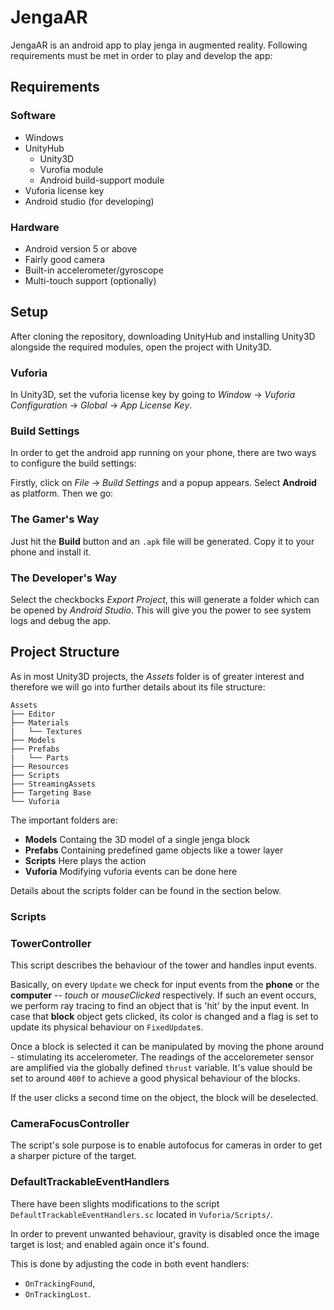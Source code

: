 # JengaAR

JengaAR is an android app to play jenga in augmented reality.
Following requirements must be met in order to play and develop the app:


## Requirements

### Software

- Windows
- UnityHub
    - Unity3D
    - Vurofia module
    - Android build-support module
- Vuforia license key
- Android studio (for developing)


### Hardware

- Android version 5 or above
- Fairly good camera
- Built-in accelerometer/gyroscope
- Multi-touch support (optionally)


## Setup

After cloning the repository, downloading UnityHub and installing Unity3D alongside the required modules, open the project with Unity3D.


### Vuforia

In Unity3D, set the vuforia license key by going to *Window* → *Vuforia Configuration* → *Global* → *App License Key*.


### Build Settings

In order to get the android app running on your phone, there are two ways to configure the build settings:

Firstly, click on *File* → *Build Settings* and a popup appears. Select **Android** as platform. Then we go:


### The Gamer's Way

Just hit the **Build** button and an `.apk` file will be generated. Copy it to your phone and install it.


### The Developer's Way

Select the checkbocks *Export Project*, this will generate a folder which can be opened by *Android Studio*. This will give you the power to see system logs and debug the app.


## Project Structure

As in most Unity3D projects, the *Assets* folder is of greater interest and therefore we will go into further details about its file structure:

```
Assets
├── Editor
├── Materials
|   └── Textures
├── Models
├── Prefabs
|   └── Parts
├── Resources
├── Scripts
├── StreamingAssets
├── Targeting Base
└── Vuforia
```

The important folders are:

- **Models** Containg the 3D model of a single jenga block
- **Prefabs** Containing predefined game objects like a tower layer
- **Scripts** Here plays the action
- **Vuforia** Modifying vuforia events can be done here

Details about the scripts folder can be found in the section below.

### Scripts

### TowerController

This script describes the behaviour of the tower and handles input events.

Basically, on every `Update` we check for input events from the **phone** or the **computer** -- *touch* or *mouseClicked* respectively.
If such an event occurs, we perform ray tracing to find an object that is 'hit' by the input event. In case that **block** object gets clicked, its color is changed and a flag is set to update its physical behaviour on `FixedUpdate`s.

Once a block is selected it can be manipulated by moving the phone around - stimulating its accelerometer. The readings of the acceloremeter sensor are amplified via the globally defined `thrust` variable. It's value should be set to around `400f` to achieve a good physical behaviour of the blocks.

If the user clicks a second time on the object, the block will be deselected.


### CameraFocusController

The script's sole purpose is to enable autofocus for cameras in order to get a sharper picture of the target.


### DefaultTrackableEventHandlers

There have been slights modifications to the script `DefaultTrackableEventHandlers.sc` located in `Vuforia/Scripts/`.

In order to prevent unwanted behaviour, gravity is disabled once the image target is lost; and enabled again once it's found.

This is done by adjusting the code in both event handlers:

- `OnTrackingFound`,
- `OnTrackingLost`.
